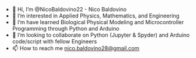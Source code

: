 - 👋 Hi, I’m @NicoBaldovino22 - Nico Baldovino
- 👀 I’m interested in Applied Physics, Mathematics, and Engineering
- 🌱 I’m have learned Biological Physical Modeling and Microcontroller Programming through Python and Arduino
- 💞️ I’m looking to collaborate on Python (Jupyter & Spyder) and Arduino code/script with fellow Engineers
- 📫 How to reach me nico.baldovino28@gmail.com

<!---
NicoBaldovino22/NicoBaldovino22 is a ✨ special ✨ repository because its `README.md` (this file) appears on your GitHub profile.
You can click the Preview link to take a look at your changes.
--->
